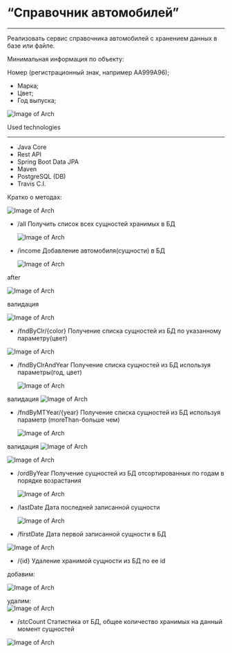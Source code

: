 # “Справочник автомобилей”


____________________

   Реализовать сервис справочника автомобилей с хранением
данных в базе или файле.

Минимальная информация по объекту:

 Номер (регистрационный знак, например АА999А96);
- Марка;
- Цвет;
- Год выпуска;

![Image of Arch](https://github.com/SlartiBartFast-art/car_Directory/blob/master/image/Screenshot_1.jpg)

Used technologies
______________________________________________
- Java Core
- Rest API
- Spring Boot Data JPA
- Maven
- PostgreSQL (DB)  
- Travis C.I.

Кратко о методах:

![Image of Arch](https://github.com/SlartiBartFast-art/car_Directory/blob/master/image/Screenshot_2.jpg)

- /all
Получить список всех сущностей хранимых в БД
  
  ![Image of Arch](https://github.com/SlartiBartFast-art/car_Directory/blob/master/image/Screenshot_3.jpg)
 
- /income
Добавление автомобиля(сущности) в БД
  
  ![Image of Arch](https://github.com/SlartiBartFast-art/car_Directory/blob/master/image/Screenshot_4.jpg)

after

![Image of Arch](https://github.com/SlartiBartFast-art/car_Directory/blob/master/image/Screenshot_5.jpg)

валидация

![Image of Arch](https://github.com/SlartiBartFast-art/car_Directory/blob/master/image/Screenshot_14.jpg)

- /fndByClr/{color}
Получение списка сущностей из БД по указанному параметру(цвет)
  
![Image of Arch](https://github.com/SlartiBartFast-art/car_Directory/blob/master/image/Screenshot_8.jpg)


- /fndByClrAndYear
  Получение списка сущностей из БД используя параметры(год, цвет)
  
  ![Image of Arch](https://github.com/SlartiBartFast-art/car_Directory/blob/master/image/Screenshot_9.jpg)

валидация
![Image of Arch](https://github.com/SlartiBartFast-art/car_Directory/blob/master/image/Screenshot_17.jpg)

- /fndByMTYear/{year}
  Получение списка сущностей из БД используя параметр (moreThan-больше чем)
  
  ![Image of Arch](https://github.com/SlartiBartFast-art/car_Directory/blob/master/image/Screenshot_10.jpg)

валидация
![Image of Arch](https://github.com/SlartiBartFast-art/car_Directory/blob/master/image/Screenshot_15.jpg)

![Image of Arch](https://github.com/SlartiBartFast-art/car_Directory/blob/master/image/Screenshot_16.jpg)

- /ordByYear
  Получение сущностей из БД отсортированных по годам в порядке возрастания
  
  ![Image of Arch](https://github.com/SlartiBartFast-art/car_Directory/blob/master/image/Screenshot_11.jpg)

 
- /lastDate
Дата последней записанной сущности
  
  ![Image of Arch](https://github.com/SlartiBartFast-art/car_Directory/blob/master/image/Screenshot_12.jpg)


- /firstDate
Дата первой записанной сущности в БД

![Image of Arch](https://github.com/SlartiBartFast-art/car_Directory/blob/master/image/Screenshot_13.jpg)


- /{id}
  Удаление хранимой сущности из БД по ее id
  
добавим:

![Image of Arch](https://github.com/SlartiBartFast-art/car_Directory/blob/master/image/Screenshot_18.jpg)

удалим:  
![Image of Arch](https://github.com/SlartiBartFast-art/car_Directory/blob/master/image/Screenshot_6.jpg)

  
- /stcCount
Статистика от БД, общее количество хранимых на данный момент сущностей
  
![Image of Arch](https://github.com/SlartiBartFast-art/car_Directory/blob/master/image/Screenshot_7.jpg)
  




